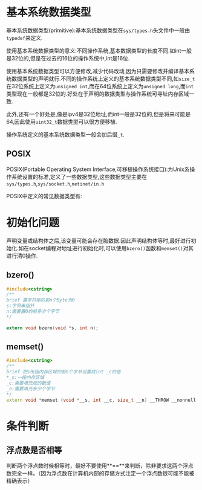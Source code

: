 # 基本系统数据类型
基本系统数据类型(primitive):基本系统数据类型在`sys/types.h`头文件中一般由`typedef`来定义.

使用基本系统数据类型的意义:不同操作系统,基本数据类型的长度不同.如int一般是32位的,但是在过去的16位的操作系统中,int是16位.

使用基本系统数据类型可以方便修改,减少代码改动,因为只需要修改并编译基本系统数据类型的声明就行.不同的操作系统上定义的基本系统数据类型不同,如`size_t`在32位系统上定义为`unsigned int`,而在64位系统上定义为`unsigned long`,而`int`类型现在一般都是32位的.好处在于声明的数据类型与操作系统可寻址内存区域一致.

此外,还有一个好处是,像是ipv4是32位地址,而int一般是32位的,但是将来可能是64,因此使用`uint32_t`数据类型可以很方便移植.

操作系统定义的基本系统数据类型一般会加后缀`_t`.

## POSIX
POSIX(Portable Operating System Interface,可移植操作系统接口):为Unix系操作系统设置的标准,定义了一些数据类型,这些数据类型主要在`sys/types.h`,`sys/socket.h`,`netinet/in.h`

POSIX中定义的常见数据类型有:

# 初始化问题
声明变量或结构体之后,该变量可能会存在脏数据.因此声明结构体等时,最好进行初始化.如在socket编程对地址进行初始化时,可以使用`bzero()`函数和`memset()`对其进行清0操作.

## bzero()
``` c
#include<cstring>
/**
brief 置字符串的前n个Byte为0
s:字符串指针
n:需要置0的前多少个字节
*/

extern void bzero(void *s, int n);
```

## memset()
``` c++
#include<cstring>
/**
brief 把s所指内存区域的前n个字节设置成int _c的值
*_s:一段内存区域
_c:需要填充成的数值
_n:需要填充多少个字节
*/
extern void *memset (void *__s, int __c, size_t __n) __THROW __nonnull ((1));
```

# 条件判断

## 浮点数是否相等

判断两个浮点数时候相等时，最好不要使用**==**来判断，除非要求这两个浮点数完全一样。（因为浮点数在计算机内部的存储方式注定一个浮点数很可能不能被精确表示）